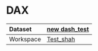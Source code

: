 



# DAX

|Dataset|[new dash_test](./../new-dash_test.md)|
| :--- | :--- |
|Workspace|[Test_shah](../../Workspaces/Test_shah.md)|
